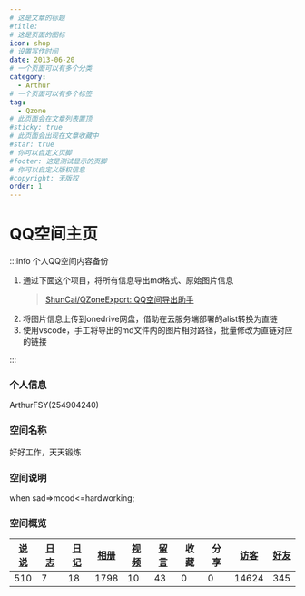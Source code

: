 ```yaml
---
# 这是文章的标题
#title: 
# 这是页面的图标
icon: shop
# 设置写作时间
date: 2013-06-20
# 一个页面可以有多个分类
category:
  - Arthur
# 一个页面可以有多个标签
tag:
  - Qzone
# 此页面会在文章列表置顶
#sticky: true
# 此页面会出现在文章收藏中
#star: true
# 你可以自定义页脚
#footer: 这是测试显示的页脚
# 你可以自定义版权信息
#copyright: 无版权
order: 1
---
```

# QQ空间主页

:::info 个人QQ空间内容备份

1. 通过下面这个项目，将所有信息导出md格式、原始图片信息
   > [ShunCai/QZoneExport: QQ空间导出助手](https://github.com/ShunCai/QZoneExport)
   >
2. 将图片信息上传到onedrive网盘，借助在云服务端部署的alist转换为直链
3. 使用vscode，手工将导出的md文件内的图片相对路径，批量修改为直链对应的链接

:::

### 个人信息

ArthurFSY(254904240)

### 空间名称

好好工作，天天锻炼

### 空间说明

when sad=>mood<=hardworking;

### 空间概览

| [说说](/Arthur/Qzone/说说) | [日志](/Arthur/Qzone/日志) | [日记](/Arthur/Qzone/日记) | [相册](/Arthur/Qzone/相册) | [视频](/Arthur/Qzone/视频) | [留言](/Arthur/Qzone/留言) | 收藏 | 分享 | [访客](/Arthur/Qzone/访客) | [好友](/Arthur/Qzone/好友) |
| ----------------------------------- | -------------------------------- | ---------------------------------- | --------------------------------- | --------------------------------- | --------------------------------- | ---- | ---- | ----------------------------------- | ---------------------------------- |
| 510                                 | 7                                | 18                                 | 1798                              | 10                                | 43                                | 0    | 0    | 14624                               | 345                                |
